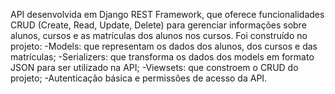 API desenvolvida em Django REST Framework, que oferece funcionalidades CRUD (Create, Read, Update, Delete) para gerenciar informações sobre alunos, cursos e as matrículas dos alunos nos cursos. 
Foi construído no projeto:
-Models: que representam os dados dos alunos, dos cursos e das matrículas; 
-Serializers: que transforma os dados dos models em formato JSON para ser utilizado na API;
-Viewsets: que constroem o CRUD do projeto;
-Autenticação básica e permissões de acesso da API.
